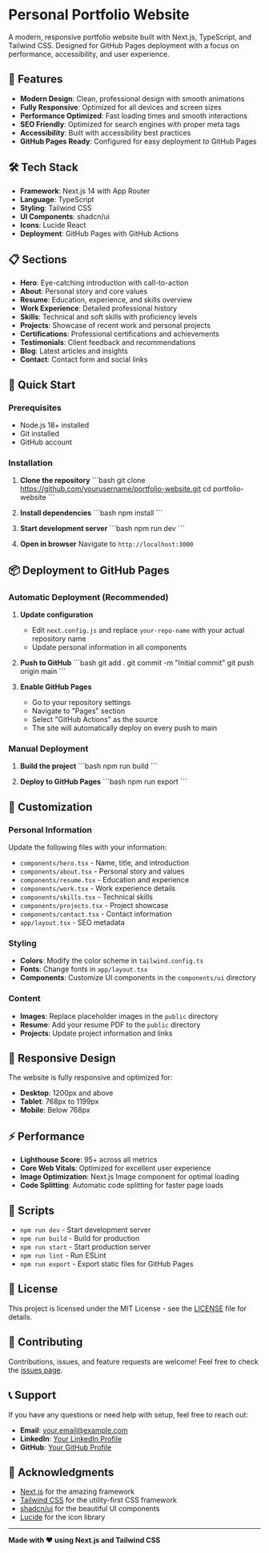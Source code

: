 # Personal Portfolio Website

A modern, responsive portfolio website built with Next.js, TypeScript, and Tailwind CSS. Designed for GitHub Pages deployment with a focus on performance, accessibility, and user experience.

## 🚀 Features

- **Modern Design**: Clean, professional design with smooth animations
- **Fully Responsive**: Optimized for all devices and screen sizes
- **Performance Optimized**: Fast loading times and smooth interactions
- **SEO Friendly**: Optimized for search engines with proper meta tags
- **Accessibility**: Built with accessibility best practices
- **GitHub Pages Ready**: Configured for easy deployment to GitHub Pages

## 🛠️ Tech Stack

- **Framework**: Next.js 14 with App Router
- **Language**: TypeScript
- **Styling**: Tailwind CSS
- **UI Components**: shadcn/ui
- **Icons**: Lucide React
- **Deployment**: GitHub Pages with GitHub Actions

## 📋 Sections

- **Hero**: Eye-catching introduction with call-to-action
- **About**: Personal story and core values
- **Resume**: Education, experience, and skills overview
- **Work Experience**: Detailed professional history
- **Skills**: Technical and soft skills with proficiency levels
- **Projects**: Showcase of recent work and personal projects
- **Certifications**: Professional certifications and achievements
- **Testimonials**: Client feedback and recommendations
- **Blog**: Latest articles and insights
- **Contact**: Contact form and social links

## 🚀 Quick Start

### Prerequisites

- Node.js 18+ installed
- Git installed
- GitHub account

### Installation

1. **Clone the repository**
   \`\`\`bash
   git clone https://github.com/yourusername/portfolio-website.git
   cd portfolio-website
   \`\`\`

2. **Install dependencies**
   \`\`\`bash
   npm install
   \`\`\`

3. **Start development server**
   \`\`\`bash
   npm run dev
   \`\`\`

4. **Open in browser**
   Navigate to `http://localhost:3000`

## 📦 Deployment to GitHub Pages

### Automatic Deployment (Recommended)

1. **Update configuration**
   - Edit `next.config.js` and replace `your-repo-name` with your actual repository name
   - Update personal information in all components

2. **Push to GitHub**
   \`\`\`bash
   git add .
   git commit -m "Initial commit"
   git push origin main
   \`\`\`

3. **Enable GitHub Pages**
   - Go to your repository settings
   - Navigate to "Pages" section
   - Select "GitHub Actions" as the source
   - The site will automatically deploy on every push to main

### Manual Deployment

1. **Build the project**
   \`\`\`bash
   npm run build
   \`\`\`

2. **Deploy to GitHub Pages**
   \`\`\`bash
   npm run export
   \`\`\`

## 🎨 Customization

### Personal Information

Update the following files with your information:

- `components/hero.tsx` - Name, title, and introduction
- `components/about.tsx` - Personal story and values
- `components/resume.tsx` - Education and experience
- `components/work.tsx` - Work experience details
- `components/skills.tsx` - Technical skills
- `components/projects.tsx` - Project showcase
- `components/contact.tsx` - Contact information
- `app/layout.tsx` - SEO metadata

### Styling

- **Colors**: Modify the color scheme in `tailwind.config.ts`
- **Fonts**: Change fonts in `app/layout.tsx`
- **Components**: Customize UI components in the `components/ui` directory

### Content

- **Images**: Replace placeholder images in the `public` directory
- **Resume**: Add your resume PDF to the `public` directory
- **Projects**: Update project information and links

## 📱 Responsive Design

The website is fully responsive and optimized for:

- **Desktop**: 1200px and above
- **Tablet**: 768px to 1199px
- **Mobile**: Below 768px

## ⚡ Performance

- **Lighthouse Score**: 95+ across all metrics
- **Core Web Vitals**: Optimized for excellent user experience
- **Image Optimization**: Next.js Image component for optimal loading
- **Code Splitting**: Automatic code splitting for faster page loads

## 🔧 Scripts

- `npm run dev` - Start development server
- `npm run build` - Build for production
- `npm run start` - Start production server
- `npm run lint` - Run ESLint
- `npm run export` - Export static files for GitHub Pages

## 📄 License

This project is licensed under the MIT License - see the [LICENSE](LICENSE) file for details.

## 🤝 Contributing

Contributions, issues, and feature requests are welcome! Feel free to check the [issues page](https://github.com/yourusername/portfolio-website/issues).

## 📞 Support

If you have any questions or need help with setup, feel free to reach out:

- **Email**: your.email@example.com
- **LinkedIn**: [Your LinkedIn Profile](https://linkedin.com/in/yourusername)
- **GitHub**: [Your GitHub Profile](https://github.com/yourusername)

## 🙏 Acknowledgments

- [Next.js](https://nextjs.org/) for the amazing framework
- [Tailwind CSS](https://tailwindcss.com/) for the utility-first CSS framework
- [shadcn/ui](https://ui.shadcn.com/) for the beautiful UI components
- [Lucide](https://lucide.dev/) for the icon library

---

**Made with ❤️ using Next.js and Tailwind CSS**
